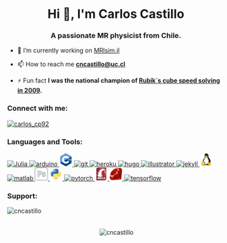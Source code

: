<h1 align="center">Hi 👋, I'm Carlos Castillo</h1>
<h3 align="center">A passionate MR physicist from Chile.</h3>

- 🔭 I’m currently working on [MRIsim.jl](https://github.com/cncastillo/MRIsim.jl)

- 📫 How to reach me **cncastillo@uc.cl**

- ⚡ Fun fact **I was the national champion of [Rubik´s cube speed solving in 2009](https://www.worldcubeassociation.org/persons/2009CAST03).**

<h3 align="left">Connect with me:</h3>
<p align="left">
<a href="https://twitter.com/carlos_cp92" target="blank"><img align="center" src="https://www.vectorlogo.zone/logos/twitter/twitter-icon.svg" alt="carlos_cp92" height="30" width="30" /></a>
</p>

<h3 align="left">Languages and Tools:</h3>
<p align="left"> <a href="https://julialang.org/" target="_blank"> <img src="https://www.vectorlogo.zone/logos/julialang/julialang-icon.svg" alt="Julia" width="30" height="30"/> </a><a href="https://www.arduino.cc/" target="_blank"> <img src="https://cdn.worldvectorlogo.com/logos/arduino-1.svg" alt="arduino" width="30" height="30"/> </a> <a href="https://www.w3schools.com/cpp/" target="_blank"> <img src="https://raw.githubusercontent.com/devicons/devicon/master/icons/cplusplus/cplusplus-original.svg" alt="cplusplus" width="30" height="30"/> </a> <a href="https://git-scm.com/" target="_blank"> <img src="https://www.vectorlogo.zone/logos/git-scm/git-scm-icon.svg" alt="git" width="30" height="30"/> </a> <a href="https://heroku.com" target="_blank"> <img src="https://www.vectorlogo.zone/logos/heroku/heroku-icon.svg" alt="heroku" width="30" height="30"/> </a> <a href="https://gohugo.io/" target="_blank"> <img src="https://api.iconify.design/logos-hugo.svg" alt="hugo" width="30" height="30"/> </a> <a href="https://www.adobe.com/in/products/illustrator.html" target="_blank"> <img src="https://www.vectorlogo.zone/logos/adobe_illustrator/adobe_illustrator-icon.svg" alt="illustrator" width="30" height="30"/> </a> <a href="https://jekyllrb.com/" target="_blank"> <img src="https://www.vectorlogo.zone/logos/jekyllrb/jekyllrb-icon.svg" alt="jekyll" width="30" height="30"/> </a> <a href="https://www.linux.org/" target="_blank"> <img src="https://raw.githubusercontent.com/devicons/devicon/master/icons/linux/linux-original.svg" alt="linux" width="30" height="30"/> </a> <a href="https://www.mathworks.com/" target="_blank"> <img src="https://upload.wikimedia.org/wikipedia/commons/2/21/Matlab_Logo.png" alt="matlab" width="30" height="30"/> </a> <a href="https://www.photoshop.com/en" target="_blank"> <img src="https://raw.githubusercontent.com/devicons/devicon/master/icons/photoshop/photoshop-line.svg" alt="photoshop" width="30" height="30"/> </a> <a href="https://www.python.org" target="_blank"> <img src="https://raw.githubusercontent.com/devicons/devicon/master/icons/python/python-original.svg" alt="python" width="30" height="30"/> </a> <a href="https://pytorch.org/" target="_blank"> <img src="https://www.vectorlogo.zone/logos/pytorch/pytorch-icon.svg" alt="pytorch" width="30" height="30"/> </a> <a href="https://rubyonrails.org" target="_blank"> <img src="https://raw.githubusercontent.com/devicons/devicon/master/icons/rails/rails-original-wordmark.svg" alt="rails" width="30" height="30"/> </a> <a href="https://www.ruby-lang.org/en/" target="_blank"> <img src="https://raw.githubusercontent.com/devicons/devicon/master/icons/ruby/ruby-original.svg" alt="ruby" width="30" height="30"/> </a> <a href="https://www.tensorflow.org" target="_blank"> <img src="https://www.vectorlogo.zone/logos/tensorflow/tensorflow-icon.svg" alt="tensorflow" width="30" height="30"/> </a> </p>

<h3 align="left">Support:</h3>
<p><a href="https://www.buymeacoffee.com/cncastillo"> <img align="left" src="https://cdn.buymeacoffee.com/buttons/v2/default-yellow.png" height="50" width="210" alt="cncastillo" /></a></p><br><br>

<p>&nbsp;<img align="center" src="https://github-readme-stats.vercel.app/api?username=cncastillo&show_icons=true&locale=en" alt="cncastillo" /></p>
